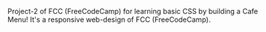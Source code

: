 Project-2 of FCC (FreeCodeCamp) for learning basic CSS by building a Cafe Menu! It's a responsive web-design of FCC (FreeCodeCamp).
